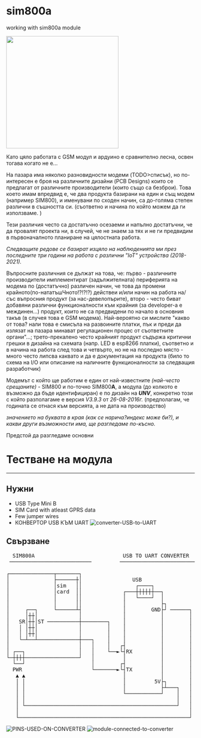 # sim800a
 working with sim800a module

<img src="https://user-images.githubusercontent.com/47386361/144780422-82cb579c-5db2-4714-8708-d06365506a59.png" width="300" height="300" />

Като цяло работата с GSM модул и ардуино е сравнително лесна, освен тогава когато не е...

На пазара има няколко разновидности модеми (TODO>списък), но по-интересен е броя на различните дизайни (PCB Designs) които се предлагат от различните производители (които също са безброи). Това което имам впредвид е, че два продукта базирани на един и същ модем (например SIM800), и именувани по сходен начин, са до-голяма степен различни в съшността си. (съответно и начина по който можем да ги използваме. )

Тези различия често са достатъчно осезаеми и напълно достатъчни, че да провалят проекта ни, в случей, че не знаем за тях и не ги предвидим в първоначалното планиране на цялостната работа. 

_Следващите редове се базират изцяло на наблюденията ми през последните три години на работа с различни "IoT" устройства (2018-2021)._

Въпросните различния се дължат на това, че: първо - различните производители имплементират (задължителната) периферията на модема по (достатъчно) различен начин, че това да промени крайното(по-нататъшЧното!?!?!?) действеи и/или начин на работа на/със въпросния продукт (за нас-девелопърите), второ - често биват добавяни различни функционалности към крайния (за developer-а е междинен...) продукт, които не са предвидени по начало в основния такъв (в случея това е GSM модема). Най-вероятно си мислите "какво от това? нали това е смисъла на развоините платки, пък и преди да излязат на пазара минават регулационен процес от съответните органи"...; трето-прекалено често крайният продукт съдържа критични грешки в дизайна на схемата (напр. LED в esp8266 платки), съответно и в начина на работа след това и четвърто, но не на последно място - много често липсва каквато и да е документация на продукта (било то схема на I/O или описание на наличните функционалности за следващия разработчик)

Модемът с който ще работим е един от най-известните _(най-често срещаните)_ - SIM800 и по-точно SIM800**A**, а модула (до колкото е възможно да бъде идентифициран) е по дизайн на ___UNV___, конкретно този с който разполагаме е версия _V3.9.3_ от _26-08-2016г._ (предполагам, че годината се отнася към версията, а не дата на производство)

_значението на буквата в края (как се нарича?индекс може би?), и какви други възможности има, ще разгледаме по-късно._

Предстой да разгледаме основни

# Тестване на модула
---
## Нужни
- USB Type Mini B
- SIM Card with atleast GPRS data
- Few jumper wires
- КОНВЕРТОР USB КЪМ UART ![converter-USB-to-UART](https://user-images.githubusercontent.com/47386361/146177393-e995ac82-2ae3-4912-b944-fa8ea13aa371.jpg)

## Свързване
<pre>
  SIM800A                            USB TO UART CONVERTER
 ──────────────────────────         ──────────────────────────

┌──────────────┬───────┐
│              ├──────┼│                USB
│              │sim   ││                 ┌────┐
│              │card  ││             ┌───┼┼┼┼┼┼──┐
│              │      ││             │   └────┘  │
│              │      ││             │           ├┐
│     ┌──┐     └──────┴┤             │        GND├┘ ──────┐
│     │┼┼│             │             │           │        │
│   SR│┼┼│ST ──────────┼────────┐    │           │        │
│   │ │┼┼│             │        │    │           │        │
│   │ │┼┼│             │        │    │           │        │
│   └─┴──┴─────────────┼───┐    │    │           │        │
│                      │   │    │   ┌┤           │        │
│ ┌──┐                 │   │    └──►└┤RX         │        │
└─┼┼┼┼─────────────────┘   │         │           │        │
  └──┘                     │        ┌┤           │        │
  PWR                      └───────►└┤TX         │        │
   ▲ ▲                               │           │        │
   │ │                               │         5V├┐       │
   │ │                               │           ├┴───┐   │
   │ │                               └───────────┘    │   │
   │ │                                                │   │
   │ └────────────────────────────────────────────────┘   │
   │                                                      │
   └──────────────────────────────────────────────────────┘
</pre>
![PINS-USED-ON-CONVERTER](https://user-images.githubusercontent.com/47386361/146182349-fcba18c2-f08c-4967-9919-4674dd1d6b3a.jpg)
![module-connected-to-converter](https://user-images.githubusercontent.com/47386361/146182940-eb4e954b-2b2c-40dc-9e7b-4c6545c84c8f.jpg)
